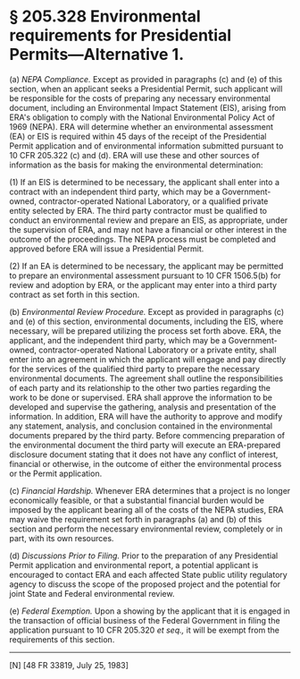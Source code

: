 # § 205.328   Environmental requirements for Presidential Permits—Alternative 1.

(a) *NEPA Compliance.* Except as provided in paragraphs (c) and (e) of this section, when an applicant seeks a Presidential Permit, such applicant will be responsible for the costs of preparing any necessary environmental document, including an Environmental Impact Statement (EIS), arising from ERA's obligation to comply with the National Environmental Policy Act of 1969 (NEPA). ERA will determine whether an environmental assessment (EA) or EIS is required within 45 days of the receipt of the Presidential Permit application and of environmental information submitted pursuant to 10 CFR 205.322 (c) and (d). ERA will use these and other sources of information as the basis for making the environmental determination:


(1) If an EIS is determined to be necessary, the applicant shall enter into a contract with an independent third party, which may be a Government-owned, contractor-operated National Laboratory, or a qualified private entity selected by ERA. The third party contractor must be qualified to conduct an environmental review and prepare an EIS, as appropriate, under the supervision of ERA, and may not have a financial or other interest in the outcome of the proceedings. The NEPA process must be completed and approved before ERA will issue a Presidential Permit.


(2) If an EA is determined to be necessary, the applicant may be permitted to prepare an environmental assessment pursuant to 10 CFR 1506.5(b) for review and adoption by ERA, or the applicant may enter into a third party contract as set forth in this section.


(b) *Environmental Review Procedure.* Except as provided in paragraphs (c) and (e) of this section, environmental documents, including the EIS, where necessary, will be prepared utilizing the process set forth above. ERA, the applicant, and the independent third party, which may be a Government-owned, contractor-operated National Laboratory or a private entity, shall enter into an agreement in which the applicant will engage and pay directly for the services of the qualified third party to prepare the necessary environmental documents. The agreement shall outline the responsibilities of each party and its relationship to the other two parties regarding the work to be done or supervised. ERA shall approve the information to be developed and supervise the gathering, analysis and presentation of the information. In addition, ERA will have the authority to approve and modify any statement, analysis, and conclusion contained in the environmental documents prepared by the third party. Before commencing preparation of the environmental document the third party will execute an ERA-prepared disclosure document stating that it does not have any conflict of interest, financial or otherwise, in the outcome of either the environmental process or the Permit application.


(c) *Financial Hardship.* Whenever ERA determines that a project is no longer economically feasible, or that a substantial financial burden would be imposed by the applicant bearing all of the costs of the NEPA studies, ERA may waive the requirement set forth in paragraphs (a) and (b) of this section and perform the necessary environmental review, completely or in part, with its own resources.


(d) *Discussions Prior to Filing.* Prior to the preparation of any Presidential Permit application and environmental report, a potential applicant is encouraged to contact ERA and each affected State public utility regulatory agency to discuss the scope of the proposed project and the potential for joint State and Federal environmental review.


(e) *Federal Exemption.* Upon a showing by the applicant that it is engaged in the transaction of official business of the Federal Government in filing the application pursuant to 10 CFR 205.320 *et seq.,* it will be exempt from the requirements of this section.



---

[N] [48 FR 33819, July 25, 1983]




